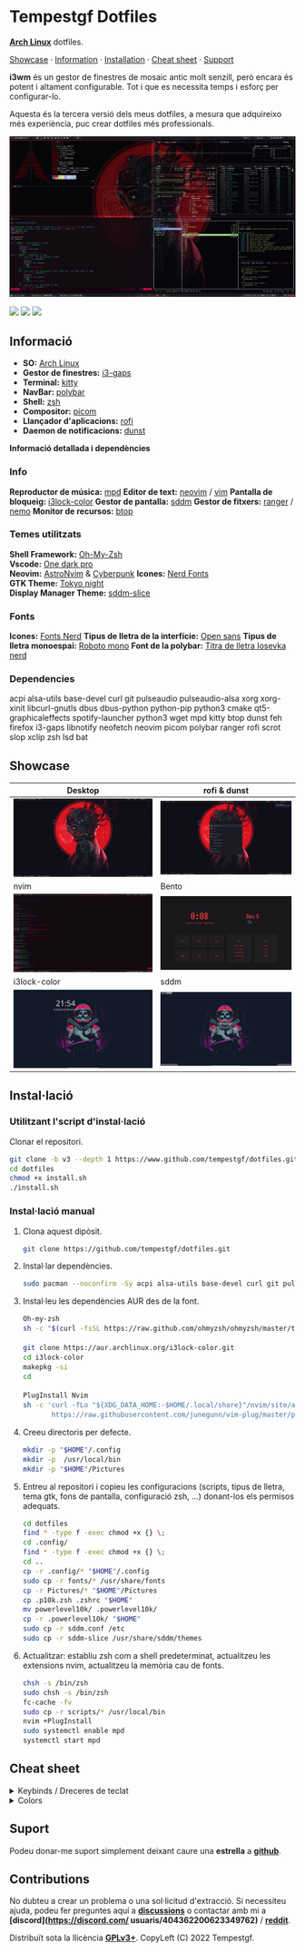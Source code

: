 # Tempestgf Dotfiles  

**[Arch Linux](https://github.com/tempestgf/ArchLinux)** dotfiles.

[Showcase](#showcase) ·
[Information](#information) ·
[Installation](#installation) ·
[Cheat sheet](#cheat-sheet) ·
[Support](#support)

**i3wm** és un gestor de finestres de mosaic antic molt senzill, però encara és potent i altament configurable. Tot i que es necessita temps i esforç per configurar-lo.

Aquesta és la tercera versió dels meus dotfiles, a mesura que adquireixo més experiència, puc crear dotfiles més professionals.

![](https://github.com/tempestgf/dotfiles/blob/main/Showcase/aperturadesk.png?raw=true)

[![](https://img.shields.io/github/stars/tempestgf/dotfiles?color=800101&style=for-the-badge)](https://github.com/tempestgf/dotfiles/stargazers)
[![](https://img.shields.io/github/forks/tempestgf/dotfiles?color=800101&style=for-the-badge)](https://github.com/tempestgf/dotfiles/network/members)
[![](https://img.shields.io/github/license/tempestgf/dotfiles?color=800101&style=for-the-badge)](https://www.gnu.org/licenses/gpl-3.0.html)
## Informació

- **SO:** [Arch Linux](https://archlinux.org)
- **Gestor de finestres:** [i3-gaps](https://github.com/Airblader/i3)
- **Terminal:** [kitty](https://github.com/kovidgoyal/kitty)
- **NavBar:** [polybar](https://github.com/polybar/polybar)
- **Shell:** [zsh](https://www.zsh.org/)
- **Compositor:** [picom](https://github.com/yshui/picom)
- **Llançador d'aplicacions:** [rofi](https://github.com/davatorium/rofi)
- **Daemon de notificacions:** [dunst](https://github.com/dunst-project/dunst)

<detalls>
<resum><b>
Informació detallada i dependències
</b></summary>

### Info

**Reproductor de música:** [mpd](https://github.com/MusicPlayerDaemon/MPD)
**Editor de text:** [neovim](https://github.com/neovim/neovim) / [vim](https://www.vim.org/)
**Pantalla de bloqueig:** [i3lock-color](https://github.com/Raymo111/i3lock-color)
**Gestor de pantalla:** [sddm](https://github.com/sddm/sddm)
**Gestor de fitxers:** [ranger](https://github.com/ranger/ranger) / [nemo](https://github.com/linuxmint/nemo)
**Monitor de recursos:** [btop](https://github.com/aristocratos/btop)

### Temes utilitzats

**Shell Framework:** [Oh-My-Zsh](https://github.com/ohmyzsh/ohmyzsh)    
**Vscode:** [One dark pro](https://marketplace.visualstudio.com/items?itemName=zhuangtongfa.Material-theme)    
**Neovim:** [AstroNvim](https://github.com/kabinspace/AstroVim) & [Cyberpunk](https://github.com/thedenisnikulin/vim-cyberpunk)
**Icones:** [Nerd Fonts](https://www.nerdfonts.com/)    
**GTK Theme:** [Tokyo night](https://github.com/Fausto-Korpsvart/Tokyo-Night-GTK-Theme)    
**Display Manager Theme:** [sddm-slice](https://github.com/EricKotato/sddm-slice)    
	
### Fonts
	
**Icones:** [Fonts Nerd](https://www.nerdfonts.com/)
**Tipus de lletra de la interfície:** [Open sans](https://fonts.google.com/specimen/Open+Sans#standard-styles)
**Tipus de lletra monoespai:** [Roboto mono](https://fonts.google.com/specimen/Roboto+Mono#standard-styles)
**Font de la polybar:** [Titra de lletra Iosevka nerd](https://github.com/ryanoasis/nerd-fonts/tree/master/patched-fonts/Iosevka)

### Dependencies

acpi alsa-utils base-devel curl git pulseaudio pulseaudio-alsa xorg xorg-xinit libcurl-gnutls dbus dbus-python python-pip python3 cmake qt5-graphicaleffects spotify-launcher python3 wget mpd kitty btop dunst feh firefox i3-gaps libnotify neofetch neovim picom polybar ranger rofi scrot slop xclip zsh lsd bat

</details>

## Showcase

|Desktop|rofi & dunst|
|-|-|
|![](https://github.com/tempestgf/dotfiles/blob/main/Showcase/desktop.png?raw=true)|![](https://github.com/tempestgf/dotfiles/blob/main/Showcase/rofi-dunst.png?raw=true)|
|nvim|Bento|
|![](https://github.com/tempestgf/dotfiles/blob/main/Showcase/nvim.png?raw=true)|![](https://github.com/tempestgf/dotfiles/blob/main/Showcase/Bento.png?raw=true)|
|i3lock-color|sddm|
|![](https://github.com/tempestgf/dotfiles/blob/main/Showcase/i3lock-color.png?raw=true)|![](https://github.com/tempestgf/dotfiles/blob/main/Showcase/sddm.png?raw=true)|

## Instal·lació

### Utilitzant l'script d'instal·lació

Clonar el repositori.
```sh
git clone -b v3 --depth 1 https://www.github.com/tempestgf/dotfiles.git
cd dotfiles
chmod +x install.sh
./install.sh
```

### Instal·lació manual

1. Clona aquest dipòsit.
    ```sh
    git clone https://github.com/tempestgf/dotfiles.git
    ```
    
2. Instal·lar dependències.
    ```sh
    sudo pacman --noconfirm -Sy acpi alsa-utils base-devel curl git pulseaudio pulseaudio-alsa xorg xorg-xinit libcurl-gnutls dbus dbus-python python-pip python3 cmake qt5-graphicaleffects spotify-launcher python3 wget mpd kitty btop dunst feh firefox i3-gaps libnotify neofetch neovim picom polybar ranger rofi scrot slop xclip zsh lsd bat
    ```
3. Instal·leu les dependències AUR des de la font.
    ```sh
	Oh-my-zsh
	sh -c "$(curl -fsSL https://raw.github.com/ohmyzsh/ohmyzsh/master/tools/install.sh)"

	git clone https://aur.archlinux.org/i3lock-color.git
	cd i3lock-color 
	makepkg -si
	cd

	PlugInstall Nvim
	sh -c 'curl -fLo "${XDG_DATA_HOME:-$HOME/.local/share}"/nvim/site/autoload/plug.vim --create-dirs \
	       https://raw.githubusercontent.com/junegunn/vim-plug/master/plug.vim'
    ```
4. Creeu directoris per defecte.
    ```sh
	mkdir -p "$HOME"/.config
	mkdir -p  /usr/local/bin
	mkdir -p "$HOME"/Pictures
    ```

5. Entreu al repositori i copieu les configuracions (scripts, tipus de lletra, tema gtk, fons de pantalla, configuració zsh, ...) donant-los els permisos adequats.
    ```sh
	cd dotfiles
	find * -type f -exec chmod +x {} \;
	cd .config/
	find * -type f -exec chmod +x {} \; 
	cd ..   
	cp -r .config/* "$HOME"/.config
	sudo cp -r fonts/* /usr/share/fonts
	cp -r Pictures/* "$HOME"/Pictures
	cp .p10k.zsh .zshrc "$HOME"
	mv powerlevel10k/ .powerlevel10k/
	cp -r .powerlevel10k/ "$HOME"
	sudo cp -r sddm.conf /etc
	sudo cp -r sddm-slice /usr/share/sddm/themes
    ```

6. Actualitzar: establiu zsh com a shell predeterminat, actualitzeu les extensions nvim, actualitzeu la memòria cau de fonts.
    ```sh
	chsh -s /bin/zsh
	sudo chsh -s /bin/zsh
	fc-cache -fv
	sudo cp -r scripts/* /usr/local/bin
	nvim +PlugInstall
	sudo systemctl enable mpd
	systemctl start mpd
    ```
## Cheat sheet


<details>
<summary>Keybinds / Dreceres de teclat</summary>

Aquestes són les combinacions de tecles bàsiques. Llegiu la configuració [i3](./config/i3/config) per obtenir més combinacions de tecles.

|        Drecera         |                 Funció                   |
| ---------------------- | ---------------------------------------- |
| `Win + Enter`          | Launch terminal (alacritty)              |
| `Win + Shift + Q`      | Close window                             |
| `Win + Q`              | Stacking layout                          |
| `Win + W`              | Tabbed layout                            |
| `Win + E`              | Default layout                           |
| `Win + R`              | Resize mode                              |
| `Win + T`              | Restore layout                           |
| `Win + Y`              | Save layout                              |
| `Win + A`              | Rofi open windows menu                   |
| `Win + S`              | Rofi full menu                           |
| `Win + D`              | Rofi menu                                |
| `Win + Z`              | Rofi bookmarks                           |
| `Win + X`              | Rofi powermenu                           |
| `Win + C`              | Rofi screenshot script                   |
| `Win + G`              | Gaps settings                            |
| `Win + V`              | Set vertical orientation                 |
| `Win + H`              | Set horizontal orientation               |
| `Win + I`              | Lock screen                              |
| `Win + O`              | Show polybar                             |
| `Win + P`              | Hide polybar                             |
| `Win + B`              | Move workspace to another monitor        |
| `Win + N`              | Dual monitor mode                        |
| `Win + M`              | Single monitor mode                      |
| `Win + arrows (jkl;)`  | Resizing, moving windows                 |
| `Win + Shift + E`      | Exit i3                                  |
| `Win + Shift + R`      | Restart i3                               |

Nota: "Win" es refereix a la tecla "Super/Mod".

</details>

<details>
<summary>Colors</summary>

|        Color           |                 Hex code                 |
| ---------------------- | ---------------------------------------- |
|  background            | #1b1b25                                  |
|  background 2          | #282A36                                  |
|  background 3          | #16161e                                  |
|  border                | #343746                                  |
|  foreground            | #dedede                                  |
|  white                 | #eeffff                                  |
|  black                 | #15121c                                  |
|  red                   | #cb5760                                  |
|  green                 | #999f63                                  |
|  yellow                | #d4a067                                  |
|  blue                  | #6c90a8                                  |
|  purple                | #776690                                  |
|  cyan                  | #528a9b                                  |
|  pink                  | #ffa8c5                                  |
|  orange                | #c87c3e                                  |

</details>

## Suport

Podeu donar-me suport simplement deixant caure una **estrella** a **[github](https://github.com/tempestgf/dotfiles)**.

## Contributions

No dubteu a crear un problema o una sol·licitud d'extracció.
Si necessiteu ajuda, podeu fer preguntes aquí a **[discussions](https://github.com/Tempestgf/dotfiles)** o contactar amb mi a **[discord](https://discord.com/ usuaris/404362200623349762)** / **[reddit](https://www.reddit.com/user/Tempestgf)**.

Distribuït sota la llicència **[GPLv3+](https://www.gnu.org/licenses/gpl-3.0.html)**.
CopyLeft (C) 2022 Tempestgf.
